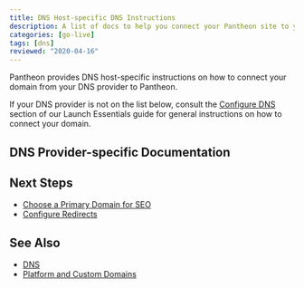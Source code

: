 ```yaml
---
title: DNS Host-specific DNS Instructions
description: A list of docs to help you connect your Pantheon site to your domain
categories: [go-live]
tags: [dns]
reviewed: "2020-04-16"
---
```


Pantheon provides DNS host-specific instructions on how to connect your domain from your DNS provider to Pantheon.

If your DNS provider is not on the list below, consult the [Configure DNS](/guides/launch/configure-dns) section of our Launch Essentials guide for general instructions on how to connect your domain.

## DNS Provider-specific Documentation

<DNSProviderDocs />

## Next Steps

- [Choose a Primary Domain for SEO](/guides/launch/guides/redirect)
- [Configure Redirects](/guides/redirect)

## See Also

- [DNS](/dns)
- [Platform and Custom Domains](/domains)

